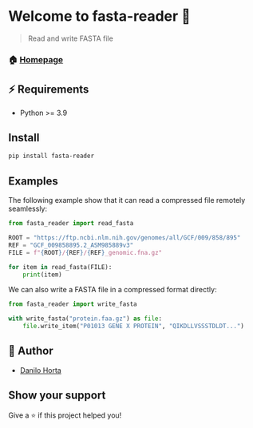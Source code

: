 # Welcome to fasta-reader 👋

> Read and write FASTA file

### 🏠 [Homepage](https://github.com/EBI-Metagenomics/fasta-reader-py)

## ⚡️ Requirements

- Python >= 3.9

## Install

```sh
pip install fasta-reader
```

## Examples

The following example show that it can read a compressed file remotely seamlessly:

```python
from fasta_reader import read_fasta

ROOT = "https://ftp.ncbi.nlm.nih.gov/genomes/all/GCF/009/858/895"
REF = "GCF_009858895.2_ASM985889v3"
FILE = f"{ROOT}/{REF}/{REF}_genomic.fna.gz"

for item in read_fasta(FILE):
    print(item)
```

We can also write a FASTA file in a compressed format directly:

```python
from fasta_reader import write_fasta

with write_fasta("protein.faa.gz") as file:
    file.write_item("P01013 GENE X PROTEIN", "QIKDLLVSSSTDLDT...")
```

## 👤 Author

- [Danilo Horta](https://github.com/horta)

## Show your support

Give a ⭐️ if this project helped you!
